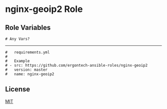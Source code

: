 nginx-geoip2 Role
=========


Role Variables
--------------

```
# Any Vars?
```

----------------

```
#   requirements.yml
#
#   Example
# - src: https://github.com/ergontech-ansible-roles/nginx-geoip2
#   version: master
#   name: nginx-geoip2
```

License
-------

[MIT](LICENSE)